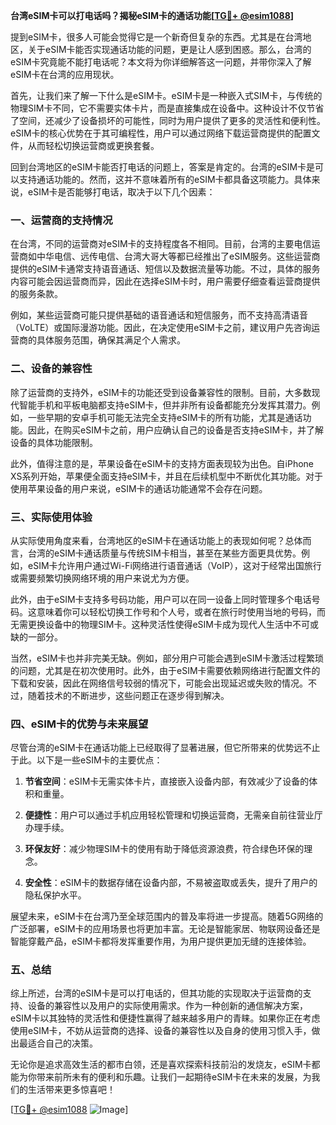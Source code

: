 **台湾eSIM卡可以打电话吗？揭秘eSIM卡的通话功能[[TG💪+ @esim1088](https://t.me/s/esim1088)]**

提到eSIM卡，很多人可能会觉得它是一个新奇但复杂的东西。尤其是在台湾地区，关于eSIM卡能否实现通话功能的问题，更是让人感到困惑。那么，台湾的eSIM卡究竟能不能打电话呢？本文将为你详细解答这一问题，并带你深入了解eSIM卡在台湾的应用现状。

首先，让我们来了解一下什么是eSIM卡。eSIM卡是一种嵌入式SIM卡，与传统的物理SIM卡不同，它不需要实体卡片，而是直接集成在设备中。这种设计不仅节省了空间，还减少了设备损坏的可能性，同时为用户提供了更多的灵活性和便利性。eSIM卡的核心优势在于其可编程性，用户可以通过网络下载运营商提供的配置文件，从而轻松切换运营商或更换套餐。

回到台湾地区的eSIM卡能否打电话的问题上，答案是肯定的。台湾的eSIM卡是可以支持通话功能的。然而，这并不意味着所有的eSIM卡都具备这项能力。具体来说，eSIM卡是否能够打电话，取决于以下几个因素：

### 一、运营商的支持情况

在台湾，不同的运营商对eSIM卡的支持程度各不相同。目前，台湾的主要电信运营商如中华电信、远传电信、台湾大哥大等都已经推出了eSIM服务。这些运营商提供的eSIM卡通常支持语音通话、短信以及数据流量等功能。不过，具体的服务内容可能会因运营商而异，因此在选择eSIM卡时，用户需要仔细查看运营商提供的服务条款。

例如，某些运营商可能只提供基础的语音通话和短信服务，而不支持高清语音（VoLTE）或国际漫游功能。因此，在决定使用eSIM卡之前，建议用户先咨询运营商的具体服务范围，确保其满足个人需求。

### 二、设备的兼容性

除了运营商的支持外，eSIM卡的功能还受到设备兼容性的限制。目前，大多数现代智能手机和平板电脑都支持eSIM卡，但并非所有设备都能充分发挥其潜力。例如，一些早期的安卓手机可能无法完全支持eSIM卡的所有功能，尤其是通话功能。因此，在购买eSIM卡之前，用户应确认自己的设备是否支持eSIM卡，并了解设备的具体功能限制。

此外，值得注意的是，苹果设备在eSIM卡的支持方面表现较为出色。自iPhone XS系列开始，苹果便全面支持eSIM卡，并且在后续机型中不断优化其功能。对于使用苹果设备的用户来说，eSIM卡的通话功能通常不会存在问题。

### 三、实际使用体验

从实际使用角度来看，台湾地区的eSIM卡在通话功能上的表现如何呢？总体而言，台湾的eSIM卡通话质量与传统SIM卡相当，甚至在某些方面更具优势。例如，eSIM卡允许用户通过Wi-Fi网络进行语音通话（VoIP），这对于经常出国旅行或需要频繁切换网络环境的用户来说尤为方便。

此外，由于eSIM卡支持多号码功能，用户可以在同一设备上同时管理多个电话号码。这意味着你可以轻松切换工作号和个人号，或者在旅行时使用当地的号码，而无需更换设备中的物理SIM卡。这种灵活性使得eSIM卡成为现代人生活中不可或缺的一部分。

当然，eSIM卡也并非完美无缺。例如，部分用户可能会遇到eSIM卡激活过程繁琐的问题，尤其是在初次使用时。此外，由于eSIM卡需要依赖网络进行配置文件的下载和安装，因此在网络信号较弱的情况下，可能会出现延迟或失败的情况。不过，随着技术的不断进步，这些问题正在逐步得到解决。

### 四、eSIM卡的优势与未来展望

尽管台湾的eSIM卡在通话功能上已经取得了显著进展，但它所带来的优势远不止于此。以下是一些eSIM卡的主要优点：

1. **节省空间**：eSIM卡无需实体卡片，直接嵌入设备内部，有效减少了设备的体积和重量。
   
2. **便捷性**：用户可以通过手机应用轻松管理和切换运营商，无需亲自前往营业厅办理手续。

3. **环保友好**：减少物理SIM卡的使用有助于降低资源浪费，符合绿色环保的理念。

4. **安全性**：eSIM卡的数据存储在设备内部，不易被盗取或丢失，提升了用户的隐私保护水平。

展望未来，eSIM卡在台湾乃至全球范围内的普及率将进一步提高。随着5G网络的广泛部署，eSIM卡的应用场景也将更加丰富。无论是智能家居、物联网设备还是智能穿戴产品，eSIM卡都将发挥重要作用，为用户提供更加无缝的连接体验。

### 五、总结

综上所述，台湾的eSIM卡是可以打电话的，但其功能的实现取决于运营商的支持、设备的兼容性以及用户的实际使用需求。作为一种创新的通信解决方案，eSIM卡以其独特的灵活性和便捷性赢得了越来越多用户的青睐。如果你正在考虑使用eSIM卡，不妨从运营商的选择、设备的兼容性以及自身的使用习惯入手，做出最适合自己的决策。

无论你是追求高效生活的都市白领，还是喜欢探索科技前沿的发烧友，eSIM卡都能为你带来前所未有的便利和乐趣。让我们一起期待eSIM卡在未来的发展，为我们的生活带来更多惊喜吧！

[[TG💪+ @esim1088](https://t.me/s/esim1088) ![Image](https://i.postimg.cc/4NQfJmqS/Snipaste-2025-05-13-00-14-12.png)]